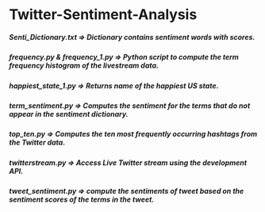 # Twitter-Sentiment-Analysis

##### Senti_Dictionary.txt => Dictionary contains sentiment words with scores.

##### frequency.py & frequency_1.py => Python script to compute the term frequency histogram of the livestream data.

##### happiest_state_1.py => Returns name of the happiest US state.

##### term_sentiment.py => Computes the sentiment for the terms that do not appear in the sentiment dictionary.

##### top_ten.py => Computes the ten most frequently occurring hashtags from the Twitter data.

##### twitterstream.py => Access Live Twitter stream using the development API.

##### tweet_sentiment.py => compute the sentiments of tweet based on the sentiment scores of the terms in the tweet.
